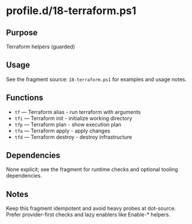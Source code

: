 profile.d/18-terraform.ps1
==========================

Purpose
-------
Terraform helpers (guarded)

Usage
-----
See the fragment source: `18-terraform.ps1` for examples and usage notes.

Functions
---------
- `tf` — Terraform alias - run terraform with arguments
- `tfi` — Terraform init - initialize working directory
- `tfp` — Terraform plan - show execution plan
- `tfa` — Terraform apply - apply changes
- `tfd` — Terraform destroy - destroy infrastructure

Dependencies
------------
None explicit; see the fragment for runtime checks and optional tooling dependencies.

Notes
-----
Keep this fragment idempotent and avoid heavy probes at dot-source. Prefer provider-first checks and lazy enablers like Enable-* helpers.


